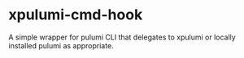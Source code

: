 # xpulumi-cmd-hook
A simple wrapper for pulumi CLI that delegates to xpulumi or locally installed pulumi as appropriate.
